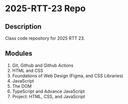 # 2025-RTT-23 Repo

## Description
Class code repository for 2025 RTT 23. 

## Modules
 1. Git, Github and Github Actions
 2. HTML and CSS
 3. Foundations of Web Design (Figma, and CSS Libraries)
 4. JavaScript
 5. The DOM
 6. TypeScript and Advance JavaScript
 7. Project: HTML, CSS, and JavaScript